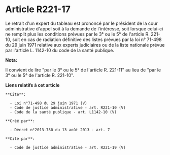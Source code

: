 # Article R221-17

Le retrait d'un expert du tableau est prononcé par le président de la cour administrative d'appel soit à la demande de
l'intéressé, soit lorsque celui-ci ne remplit plus les conditions prévues par le 3° ou le 5° de l'article R. 221-10, soit en
cas de radiation définitive des listes prévues par la loi n° 71-498 du 29 juin 1971 relative aux experts judiciaires ou de la
liste nationale prévue par l'article L. 1142-10 du code de la santé publique.

**Nota:**

Il convient de lire "par le 3° ou le 5° de l'article R. 221-11" au lieu de "par le 3° ou le 5° de l'article R. 221-10".

**Liens relatifs à cet article**

	**Cite**:

	  - Loi n°71-498 du 29 juin 1971 (V)
	  - Code de justice administrative - art. R221-10 (V)
	  - Code de la santé publique - art. L1142-10 (V)

	**Créé par**:

	  - Décret n°2013-730 du 13 août 2013 - art. 7

	**Cité par**:

	  - Code de justice administrative - art. R221-19 (V)
